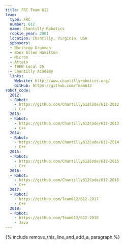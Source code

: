 ```yaml
---
title: FRC Team 612
team:
  type: FRC
  number: 612
  name: Chantilly Robotics
  rookie_year: 2001
  location: Chantilly, Virginia, USA
  sponsors:
  - Northrop Grumman
  - Booz Allen Hamilton
  - Micron
  - Attain
  - IBEW Local 26
  - Chantilly Academy
  links:
    Website: http://www.chantillyrobotics.org/
    GitHub: https://github.com/Team612
robot_code:
  2012:
  - Robot:
    - https://github.com/Chantilly612Code/612-2012
    - C++
  2013:
  - Robot:
    - https://github.com/Chantilly612Code/612-2013
    - C++
  2014:
  - Robot:
    - https://github.com/Chantilly612Code/612-2014
    - C++
  2015:
  - Robot:
    - https://github.com/Chantilly612Code/612-2015
    - C++
  2016:
  - Robot:
    - https://github.com/Chantilly612Code/612-2016
    - C++
  2017:
  - Robot:
    - https://github.com/Team612/612-2017
    - C++
  2018:
  - Robot:
    - https://github.com/Team612/612-2018
    - Java
---
```


{% include remove_this_line_and_add_a_paragraph %}